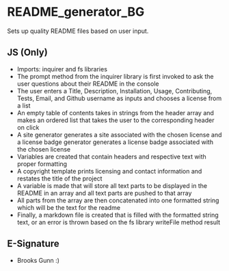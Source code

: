 # README_generator_BG
Sets up quality README files based on user input.

## JS (Only)

* Imports: inquirer and fs libraries
* The prompt method from the inquirer library is first invoked to ask the user questions about their README in the console
* The user enters a Title, Description, Installation, Usage, Contributing, Tests, Email, and Github username as inputs and chooses a license from a list
* An empty table of contents takes in strings from the header array and makes an ordered list that takes the user to the corresponding header on click
* A site generator generates a site associated with the chosen license and a license badge generator generates a license badge associated with the chosen license
* Variables are created that contain headers and respective text with proper formatting
* A copyright template prints licensing and contact information and restates the title of the project
* A variable is made that will store all text parts to be displayed in the README in an array and all text parts are pushed to that array
* All parts from the array are then concatenated into one formatted string which will be the text for the readme
* Finally, a markdown file is created that is filled with the formatted string text, or an error is thrown based on the fs library writeFile method result

## E-Signature

* Brooks Gunn :)
